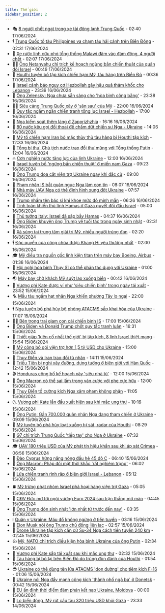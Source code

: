 ```yaml
---
title: Thế giới
sidebar_position: 2
---
```


<!-- vnexpress-the-gioi:START -->
- 🎭 [8 người chết ngạt trong xe tải đông lạnh Trung Quốc](https://vnexpress.net/8-nguoi-chet-ngat-trong-xe-tai-dong-lanh-trung-quoc-4759075.html) - 02:40 17/06/2024
- 🕴 [Trung Quốc tố tàu Philippines va chạm tàu hải cảnh trên Biển Đông](https://vnexpress.net/trung-quoc-to-tau-philippines-va-cham-tau-hai-canh-tren-bien-dong-4759045.html) - 02:31 17/06/2024
- 🤭 [Xe rước linh cữu phó tổng thống Malawi đâm vào đám đông, 4 người chết](https://vnexpress.net/xe-ruoc-linh-cuu-pho-tong-thong-malawi-dam-vao-dam-dong-4-nguoi-chet-4759039.html) - 02:07 17/06/2024
- 🧑‍💻 [Ông Netanyahu chỉ trích kế hoạch ngừng bắn chiến thuật của quân đội Israel](https://vnexpress.net/ong-netanyahu-chi-trich-ke-hoach-ngung-ban-chien-thuat-cua-quan-doi-israel-4759027.html) - 00:49 17/06/2024
- 🦏 [Houthi tuyên bố tập kích chiến hạm Mỹ, tàu hàng trên Biển Đỏ](https://vnexpress.net/houthi-tuyen-bo-tap-kich-chien-ham-my-tau-hang-tren-bien-do-4759031.html) - 00:36 17/06/2024
- 🦒 [Israel cảnh báo nguy cơ Hezbollah gây hậu quả thảm khốc cho Lebanon](https://vnexpress.net/israel-canh-bao-nguy-co-hezbollah-gay-hau-qua-tham-khoc-cho-lebanon-4759019.html) - 23:39 16/06/2024
- 🌈 [Ông Zelensky: Nga chưa sẵn sàng cho &#39;hòa bình công bằng&#39;](https://vnexpress.net/ong-zelensky-nga-chua-san-sang-cho-hoa-binh-cong-bang-4759016.html) - 23:38 16/06/2024
- 🧑‍🏫 [Siêu cảng Trung Quốc xây ở &#39;sân sau&#39; của Mỹ](https://vnexpress.net/sieu-cang-trung-quoc-xay-o-san-sau-cua-my-4757893.html) - 22:00 16/06/2024
- 🐲 [Quy tắc ngầm ngăn chiến tranh tổng lực Israel - Hezbollah](https://vnexpress.net/quy-tac-ngam-ngan-chien-tranh-tong-luc-israel-hezbollah-4757677.html) - 17:00 16/06/2024
- 🦒 [Nga kiểm soát thêm làng ở Zaporizhzhia](https://vnexpress.net/nga-kiem-soat-them-lang-o-zaporizhzhia-4759000.html) - 16:16 16/06/2024
- 🐻 [80 nước kêu gọi đối thoại để chấm dứt chiến sự Nga - Ukraine](https://vnexpress.net/80-nuoc-keu-goi-doi-thoai-de-cham-dut-chien-su-nga-ukraine-4758983.html) - 14:06 16/06/2024
- 🚀 [Mỹ tố chiến hạm Iran bỏ mặc thủy thủ tàu hàng bị Houthi tập kích](https://vnexpress.net/my-to-chien-ham-iran-bo-mac-thuy-thu-tau-hang-bi-houthi-tap-kich-4758954.html) - 12:33 16/06/2024
- 🥰 [Tổng bí thư, Chủ tịch nước trao đổi thư mừng với Tổng thống Putin](https://vnexpress.net/tong-bi-thu-chu-tich-nuoc-trao-doi-thu-mung-voi-tong-thong-putin-4758959.html) - 12:04 16/06/2024
- 🔥 [Cơn nghiện nước tăng lực của lính Ukraine](https://vnexpress.net/con-nghien-nuoc-tang-luc-cua-linh-ukraine-4757119.html) - 12:00 16/06/2024
- 🥳 [Israel tuyên bố &#39;ngừng bắn chiến thuật&#39; ở miền nam Gaza](https://vnexpress.net/israel-tuyen-bo-ngung-ban-chien-thuat-o-mien-nam-gaza-4758924.html) - 09:23 16/06/2024
- 💼 [Ông Trump dọa cắt viện trợ Ukraine ngay khi đắc cử](https://vnexpress.net/ong-trump-doa-cat-vien-tro-ukraine-ngay-khi-dac-cu-4758907.html) - 09:00 16/06/2024
- 🤡 [Phạm nhân IS bắt quản ngục Nga làm con tin](https://vnexpress.net/pham-nhan-is-bat-quan-nguc-nga-lam-con-tin-4758914.html) - 08:07 16/06/2024
- 🌁 [Nhà máy UAV Nga có thể định hình xung đột Ukraine](https://vnexpress.net/nha-may-uav-nga-co-the-dinh-hinh-xung-dot-ukraine-4751512.html) - 07:57 16/06/2024
- 🤩 [Trump nhầm tên bác sĩ khi khoe mức độ minh mẫn](https://vnexpress.net/trump-nham-ten-bac-si-khi-khoe-muc-do-minh-man-4758856.html) - 06:26 16/06/2024
- 🎉 [Tính toán khiến thủ lĩnh Hamas ở Gaza quyết đối đầu Israel](https://vnexpress.net/tinh-toan-khien-thu-linh-hamas-o-gaza-quyet-doi-dau-israel-4757389.html) - 05:00 16/06/2024
- 🎉 [Thủ tướng Italy: Israel đã sập bẫy Hamas](https://vnexpress.net/thu-tuong-italy-israel-da-sap-bay-hamas-4758863.html) - 04:37 16/06/2024
- 🌁 [Ông Biden khuyên ông Trump về tuổi tác trong ngày sinh nhật](https://vnexpress.net/ong-biden-khuyen-ong-trump-ve-tuoi-tac-trong-ngay-sinh-nhat-4758823.html) - 02:31 16/06/2024
- 🌊 [Xả súng tại trung tâm giải trí Mỹ, nhiều người trúng đạn](https://vnexpress.net/xa-sung-tai-trung-tam-giai-tri-my-nhieu-nguoi-trung-dan-4758805.html) - 02:20 16/06/2024
- 🕴 [Đặc quyền của công chúa được Khang Hi yêu thương nhất](https://vnexpress.net/dac-quyen-cua-cong-chua-duoc-khang-hi-yeu-thuong-nhat-4755750.html) - 02:00 16/06/2024
- 🎓 [Mỹ điều tra nguồn gốc linh kiện titan trên máy bay Boeing, Airbus](https://vnexpress.net/my-dieu-tra-nguon-goc-linh-kien-titan-tren-may-bay-boeing-airbus-4758798.html) - 01:38 16/06/2024
- 🦩 [Hội nghị hòa bình Thụy Sĩ có thể phản tác dụng với Ukraine](https://vnexpress.net/hoi-nghi-hoa-binh-thuy-si-co-the-phan-tac-dung-voi-ukraine-4758542.html) - 01:00 16/06/2024
- 🌏 [Máy bay chở khách Mỹ suýt lao xuống biển](https://vnexpress.net/may-bay-cho-khach-my-suyt-lao-xuong-bien-4758797.html) - 00:42 16/06/2024
- 🌋 [Vương phi Kate được ví như &#39;siêu chiến binh&#39; trong ngày tái xuất](https://vnexpress.net/vuong-phi-kate-duoc-vi-nhu-sieu-chien-binh-trong-ngay-tai-xuat-4758794.html) - 23:52 15/06/2024
- 🪜 [Mẫu tàu ngầm hạt nhân Nga khiến phương Tây lo ngại](https://vnexpress.net/mau-tau-ngam-hat-nhan-nga-khien-phuong-tay-lo-ngai-4757925.html) - 22:00 15/06/2024
- 🕴 [Nga tuyên bố phá hủy bệ phóng ATACMS sắp khai hỏa của Ukraine](https://vnexpress.net/nga-tuyen-bo-pha-huy-be-phong-atacms-sap-khai-hoa-cua-ukraine-4758728.html) - 17:07 15/06/2024
- 🧑‍🏫 [Bên trong trại giam con cái chiến binh IS](https://vnexpress.net/ben-trong-trai-giam-con-cai-chien-binh-is-4757339.html) - 17:00 15/06/2024
- 🌮 [Ông Biden và Donald Trump chốt quy tắc tranh luận](https://vnexpress.net/ong-biden-va-donald-trump-chot-quy-tac-tranh-luan-4758761.html) - 16:31 15/06/2024
- 🚦 [Thiết giáp &#39;kiên cố nhất thế giới&#39; bị tập kích, 8 lính Israel thiệt mạng](https://vnexpress.net/thiet-giap-kien-co-nhat-the-gioi-bi-tap-kich-8-linh-israel-thiet-mang-4758760.html) - 15:54 15/06/2024
- 💫 [Mỹ công bố gói viện trợ hơn 1,5 tỷ USD cho Ukraine](https://vnexpress.net/my-cong-bo-goi-vien-tro-hon-1-5-ty-usd-cho-ukraine-4758751.html) - 15:00 15/06/2024
- 🤡 [Thụy Điển và Iran trao đổi tù nhân](https://vnexpress.net/thuy-dien-va-iran-trao-doi-tu-nhan-4758736.html) - 14:11 15/06/2024
- 🦣 [Triều Tiên bị nghi xây đường, dựng tường ở biên giới với Hàn Quốc](https://vnexpress.net/trieu-tien-bi-nghi-xay-duong-dung-tuong-o-bien-gioi-voi-han-quoc-4758727.html) - 12:42 15/06/2024
- 🎬 [Honduras công bố kế hoạch xây &#39;siêu nhà tù&#39;](https://vnexpress.net/honduras-cong-bo-ke-hoach-xay-sieu-nha-tu-4758699.html) - 12:00 15/06/2024
- 🎉 [Ông Macron có thể sai lầm trong ván cược với phe cực hữu](https://vnexpress.net/ong-macron-co-the-sai-lam-trong-van-cuoc-voi-phe-cuc-huu-4758549.html) - 12:00 15/06/2024
- 🎡 [Thụy Điển tố cường kích Nga xâm phạm không phận](https://vnexpress.net/thuy-dien-to-cuong-kich-nga-xam-pham-khong-phan-4758707.html) - 11:05 15/06/2024
- 🌜 [Vương phi Kate lần đầu xuất hiện sau khi mắc ung thư](https://vnexpress.net/vuong-phi-kate-lan-dau-xuat-hien-sau-khi-mac-ung-thu-4758713.html) - 10:16 15/06/2024
- 🎡 [Ông Putin: Gần 700.000 quân nhân Nga đang tham chiến ở Ukraine](https://vnexpress.net/ong-putin-gan-700-000-quan-nhan-nga-dang-tham-chien-o-ukraine-4758686.html) - 09:09 15/06/2024
- 🤗 [Mỹ tuyên bố phá hủy loạt xuồng tự sát, radar của Houthi](https://vnexpress.net/my-tuyen-bo-pha-huy-loat-xuong-tu-sat-radar-cua-houthi-4758688.html) - 08:29 15/06/2024
- 🦩 [G7 chỉ trích Trung Quốc &#39;tiếp tay&#39; cho Nga ở Ukraine](https://vnexpress.net/g7-chi-trich-trung-quoc-tiep-tay-cho-nga-o-ukraine-4758677.html) - 07:32 15/06/2024
- 🎓 [UAV 180 triệu USD của Mỹ phát tín hiệu khẩn sau khi áp sát Crimea](https://vnexpress.net/uav-180-trieu-usd-cua-my-phat-tin-hieu-khan-sau-khi-ap-sat-crimea-4758660.html) - 06:56 15/06/2024
- 🌁 [Đảo Cyprus hứng nắng nóng đầu hè 45 độ C](https://vnexpress.net/dao-cyprus-hung-nang-nong-dau-he-45-do-c-4758636.html) - 06:40 15/06/2024
- 🤩 [Ông Macron: Pháp đối mặt thời khắc &#39;rất nghiêm trọng&#39;](https://vnexpress.net/ong-macron-phap-doi-mat-thoi-khac-rat-nghiem-trong-4758619.html) - 06:02 15/06/2024
- 👹 [Lửa chiến tranh rình rập ở biên giới Israel - Lebanon](https://vnexpress.net/lua-chien-tranh-rinh-rap-o-bien-gioi-israel-lebanon-4757246.html) - 05:12 15/06/2024
- ⛽️ [Mỹ trừng phạt nhóm Israel phá hoại hàng viện trợ Gaza](https://vnexpress.net/my-trung-phat-nhom-israel-pha-hoai-hang-vien-tro-gaza-4758611.html) - 05:05 15/06/2024
- 🚀 [CĐV Đức mơ tới ngôi vương Euro 2024 sau trận thắng mở màn](https://vnexpress.net/cdv-duc-mo-toi-ngoi-vuong-euro-2024-sau-tran-thang-mo-man-4758618.html) - 04:45 15/06/2024
- 🎡 [Ông Trump đón sinh nhật &#39;lớn nhất từ trước đến nay&#39;](https://vnexpress.net/ong-trump-don-sinh-nhat-lon-nhat-tu-truoc-den-nay-4758596.html) - 03:35 15/06/2024
- 🕯 [Quân y Ukraine: Máu đổ không ngừng ở tiền tuyến](https://vnexpress.net/quan-y-ukraine-mau-do-khong-ngung-o-tien-tuyen-4758567.html) - 03:16 15/06/2024
- 🐻 [Elon Musk nói ông Trump chủ động liên lạc](https://vnexpress.net/elon-musk-noi-ong-trump-chu-dong-lien-lac-4758571.html) - 02:57 15/06/2024
- 🚦 [Drone Ukraine tập kích căn cứ Su-34 Nga cách tiền tuyến 240 km](https://vnexpress.net/drone-ukraine-tap-kich-can-cu-su-34-nga-cach-tien-tuyen-240-km-4758570.html) - 02:45 15/06/2024
- 👍 [Mỹ, NATO chỉ trích điều kiện hòa bình Ukraine của ông Putin](https://vnexpress.net/my-nato-chi-trich-dieu-kien-hoa-binh-ukraine-cua-ong-putin-4758552.html) - 02:34 15/06/2024
- 🚀 [Vương phi Kate sắp tái xuất sau khi mắc ung thư](https://vnexpress.net/vuong-phi-kate-sap-tai-xuat-sau-khi-mac-ung-thu-4758564.html) - 02:32 15/06/2024
- 🌮 [Tàu hàng bị bỏ lại trên Biển Đỏ do trúng đòn đánh của Houthi](https://vnexpress.net/tau-hang-bi-bo-lai-tren-bien-do-do-trung-don-danh-cua-houthi-4758529.html) - 01:54 15/06/2024
- 😎 [Ukraine có thể dùng tên lửa ATACMS &#39;dọn đường&#39; cho tiêm kích F-16](https://vnexpress.net/ukraine-co-the-dung-ten-lua-atacms-don-duong-cho-tiem-kich-f-16-4758394.html) - 01:06 15/06/2024
- 🐲 [Ukraine nói Nga đẩy mạnh công kích &#39;thành phố ngã ba&#39; ở Donetsk](https://vnexpress.net/ukraine-noi-nga-day-manh-cong-kich-thanh-pho-nga-ba-o-donetsk-4758528.html) - 00:42 15/06/2024
- 💫 [EU ấn định thời điểm đàm phán kết nạp Ukraine, Moldova](https://vnexpress.net/eu-an-dinh-thoi-diem-dam-phan-ket-nap-ukraine-moldova-4758523.html) - 00:00 15/06/2024
- 👀 [Lo biển động, Mỹ rút cầu tàu 320 triệu USD khỏi Gaza](https://vnexpress.net/lo-bien-dong-my-rut-cau-tau-320-trieu-usd-khoi-gaza-4758522.html) - 23:33 14/06/2024<!-- vnexpress-the-gioi:END -->
